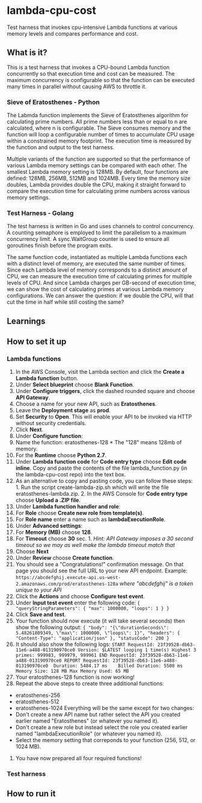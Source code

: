 # lambda-cpu-cost
Test harness that invokes cpu-intensive Lambda functions at various memory levels and compares performance and cost.
## What is it?
This is a test harness that invokes a CPU-bound Lambda function concurrently so that execution time and cost can be measured. The maximum concurrency is configurable so that the function can be executed many times in parallel without causing AWS to throttle it.
### Sieve of Eratosthenes - Python
The Labmda function implements the Sieve of Eratosthenes algorithm for calculating prime numbers.  All prime numbers less than or equal to n are calculated, where n is configurable.  The Sieve consumes memory and the function will loop a configurable number of times to accumulate CPU usage within a constrained memory footprint.  The execution time is measured by the function and output to the test harness.

Multiple variants of the function are supported so that the performance of various Lambda memory settings can be compared with each other. The smallest Lambda memory setting is 128MB.  By default, four functions are defined: 128MB, 256MB, 512MB and 1024MB.  Every time the memory size doubles, Lambda provides double the CPU, making it straight forward to compare the execution time for calculating prime numbers across various memory settings.
### Test Harness - Golang
The test harness is written in Go and uses channels to control concurrency.  A counting semaphore is employed to limit the parallelism to a maximum concurrency limit.  A sync.WaitGroup counter is used to ensure all goroutines finish before the program exits.

The same function code, instantiated as multiple Lambda functions each with a distinct level of memory, are executed the same number of times.  Since each Lambda level of memory corresponds to a distinct amount of CPU, we can measure the execution time of calculating primes for multiple levels of CPU.  And since Lambda charges per GB-second of execution time, we can show the cost of calculating primes at various Lambda memory configurations.  We can answer the question: if we double the CPU, will that cut the time in half while still costing the same?
## Learnings
## How to set it up
### Lambda functions
1. In the AWS Console, visit the Lambda section and click the **Create a Lambda function** button.
1. Under **Select blueprint** choose **Blank Function**.
1. Under **Configure triggers**, click the dashed rounded square and choose **API Gateway**.
  1. Choose a name for your new API, such as **Eratosthenes**.
  1. Leave the **Deployment stage** as **prod**.
  1. Set **Security** to **Open**.  This will enable your API to be invoked via HTTP without security credentials.
  1. Click **Next**.
1. Under **Configure function**:
  1. Name the function: eratosthenes-128
    * The "128" means 128mb of memory.
  1. For the **Runtime** choose **Python 2.7**.
1. Under **Lambda function code** for **Code entry type** choose **Edit code inline**.  Copy and paste the contents of the file lambda_function.py (in the lambda-cpu-cost repo) into the text box.
  1. As an alternative to copy and pasting code, you can follow these steps:
    1. Run the script create-lambda-zip.sh which will write the file eratosthenes-lambda.zip.
    2. In the AWS Console for **Code entry type** choose **Upload a .ZIP file**.
1. Under **Lambda function handler and role**:
  1. For **Role** choose **Create new role from template(s)**.
  1. For **Role name** enter a name such as **lambdaExecutionRole**.
1. Under **Advanced settings**:
  1. For **Memory (MB)** choose **128**.
  1. For **Timeout** choose **30** sec.
    1. *Hint: API Gateway imposes a 30 second timeout so we may as well make the lambda timeout match that*
1. Choose **Next**
1. Under **Review** choose **Create function**.
1. You should see a "Congratulations!" confirmation message.  On that page you should see the full URL to your new API endpoint.  Example: `https://abcdefghij.execute-api.us-west-2.amazonaws.com/prod/eratosthenes-128a`
*where "abcdefghij" is a token unique to your API*
1. Click the **Actions** and choose **Configure test event**.
1. Under **Input test event** enter the following code:
`{
  "queryStringParameters": {
      "max": 1000000,
      "loops": 1
  }
}`
1. Click **Save and test**.
1. Your function should now execute (it will take several seconds) then show the following output:
`{
  "body": "{\"durationSeconds\": 5.48261809349, \"max\": 1000000, \"loops\": 1}",
  "headers": {
    "Content-Type": "application/json"
  },
  "statusCode": 200
}`
1. It should also show the following logs:
`START RequestId: 23f39528-db63-11e6-a488-013190970ce0 Version: $LATEST
looping 1 time(s)
Highest 3 primes: 999983, 999979, 999961
END RequestId: 23f39528-db63-11e6-a488-013190970ce0
REPORT RequestId: 23f39528-db63-11e6-a488-013190970ce0	Duration: 5484.17 ms	Billed Duration: 5500 ms 	Memory Size: 128 MB	Max Memory Used: 65 MB`
1. Your eratosthenes-128 function is now working!
1. Repeat the above steps to create three additional functions:
  - eratosthenes-256
  - eratosthenes-512
  - eratosthenes-1024
Everything will be the same except for two changes:
  - Don't create a new API name but rather select the API you created earlier named "Eratosthenes" (or whatever you named it).
  - Don't create a new role but instead select the role you created earlier named "lambdaExecutionRole" (or whatever you named it).
  - Select the memory setting that correponds to your function (256, 512, or 1024 MB).
1. You have now prepared all four required functions!
### Test harness
## How to run it
